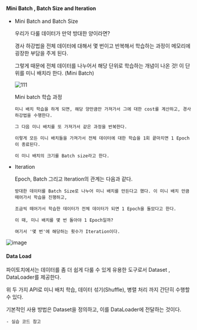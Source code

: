 #### Mini Batch , Batch Size and Iteration 

- Mini Batch and Batch Size

  우리가 다룰 데이터가 만약 방대한 양이라면?

  경사 하강법을 전체 데이터에 대해서 몇 번이고 반복해서 학습하는 과정이 메모리에 굉장한 부담을 주게 된다.

  그렇게 때문에 전체 데이터를 나누어서 해당 단위로 학습하는 개념이 나온 것! 이 단위를 미니 배치라 한다. (Mini Batch)

  ![111](https://user-images.githubusercontent.com/59076451/128611769-b0993a6d-443e-4931-ac6e-2b487b2f1fd2.PNG)

  Mini batch 학습 과정

      미니 배치 학습을 하게 되면, 해당 양만큼만 가져가서 그에 대한 cost를 계산하고, 경사하강법을 수행한다.

      그 다음 미니 배치를 또 가져가서 같은 과정을 반복한다.

      이렇게 모든 미니 배치들을 가져가서 전체 데이터에 대한 학습을 1회 끝마치면 1 Epoch이 종료된다. 

      이 미니 배치의 크기를 Batch size라고 한다. 
    
- Iteration
     
  Epoch, Batch 그리고 Iteration의 관계는 다음과 같다.

      방대한 데이터를 Batch Size로 나누어 미니 배치를 만든다고 했다. 이 미니 배치 만큼 떼어가서 학습을 진행하고, 

      조금씩 떼어가서 학습한 데이터가 전체 데이터가 되면 1 Epoch을 돌았다고 한다.

      이 때, 미니 배치를 몇 번 돌아야 1 Epoch일까? 

      여기서 '몇 번'에 해당하는 횟수가 Iteration이다. 
    
![image](https://user-images.githubusercontent.com/59076451/128611856-dd8c1d81-0da6-4505-a50c-24d2460ed39d.png)    

#### Data Load 

파이토치에서는 데이터를 좀 더 쉽게 다룰 수 있게 유용한 도구로서 Dataset , DataLoader를 제공한다.

위 두 가지 API로 미니 배치 학습, 데이터 섞기(Shuffle), 병렬 처리 까지 간단히 수행할 수 있다.

기본적인 사용 방법은 Dataset을 정의하고, 이를 DataLoader에 전달하는 것이다. 

    - 실습 코드 참고
